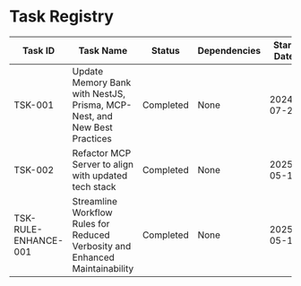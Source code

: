 # Task Registry

| Task ID | Task Name                                                                      | Status    | Dependencies | Start Date | Completion Date | Redelegations | Research Report |
|---------|--------------------------------------------------------------------------------|-----------|--------------|------------|-----------------|---------------|-----------------|
| TSK-001 | Update Memory Bank with NestJS, Prisma, MCP-Nest, and New Best Practices | Completed | None         | 2024-07-27 | 2024-07-28      | 0             | [Link](./TSK-001-Update_Memory_Bank_with_NestJS_Prisma_MCP-Nest_and_New_Best_Practices/research-report.md) | 
| TSK-002 | Refactor MCP Server to align with updated tech stack | Completed | None                         | 2025-05-17 | -               | 0             |                 |
| TSK-RULE-ENHANCE-001 | Streamline Workflow Rules for Reduced Verbosity and Enhanced Maintainability | Completed   | None         | 2025-05-17 | 2025-05-17      | 0             |                 |